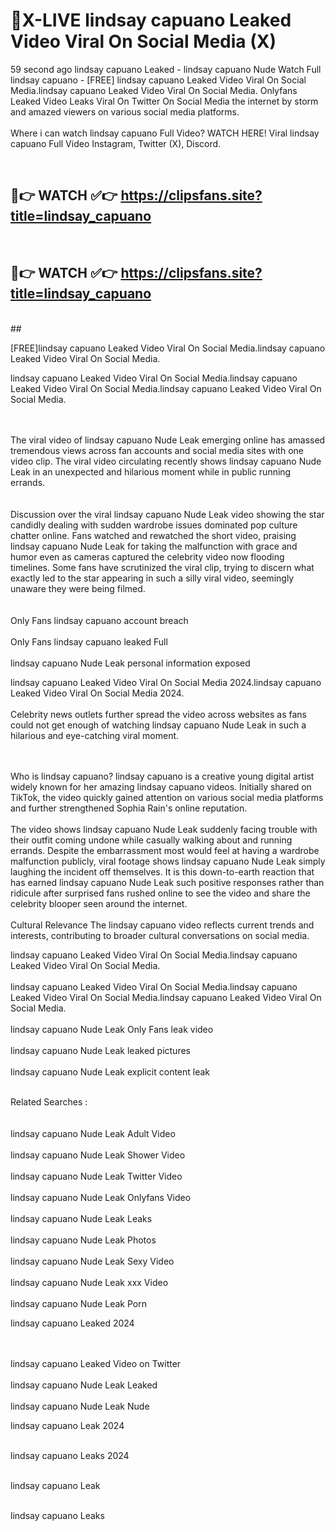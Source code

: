 # 🔴X-LIVE lindsay capuano Leaked Video Viral On Social Media (X)<br>


59 second ago lindsay capuano Leaked  - lindsay capuano Nude  Watch Full lindsay capuano - [FREE] lindsay capuano Leaked Video Viral On Social Media.lindsay capuano Leaked Video Viral On Social Media.   Onlyfans Leaked Video Leaks Viral On Twitter On Social Media the internet by storm and amazed viewers on various social media platforms. <br><br>
Where i can watch lindsay capuano Full Video? WATCH HERE! Viral lindsay capuano Full Video Instagram, Twitter (X), Discord. <br>


 <br>

##  🔴👉 WATCH ✅👉  <a href="https://clipsfans.site?title=lindsay_capuano&ref=git">https://clipsfans.site?title=lindsay_capuano</a> <br>
  <br>

##  🔴👉 WATCH ✅👉  <a href="https://clipsfans.site?title=lindsay_capuano&ref=git">https://clipsfans.site?title=lindsay_capuano</a> <br>
  <br>
  ##



[FREE]lindsay capuano Leaked Video Viral On Social Media.lindsay capuano Leaked Video Viral On Social Media. <br>

lindsay capuano Leaked Video Viral On Social Media.lindsay capuano Leaked Video Viral On Social Media.lindsay capuano Leaked Video Viral On Social Media. <br>


  <br>

  <br>
The viral video of lindsay capuano Nude Leak emerging online has amassed tremendous views across fan accounts and social media sites with one video clip. The viral video circulating recently shows lindsay capuano Nude Leak in an unexpected and hilarious moment while in public running errands.<br>
<br>


<br>
Discussion over the viral lindsay capuano Nude Leak video showing the star candidly dealing with sudden wardrobe issues dominated pop culture chatter online. Fans watched and rewatched the short video, praising lindsay capuano Nude Leak for taking the malfunction with grace and humor even as cameras captured the celebrity video now flooding timelines. Some fans have scrutinized the viral clip, trying to discern what exactly led to the star appearing in such a silly viral video, seemingly unaware they were being filmed.<br>
<br>
<br> 
Only Fans lindsay capuano account breach<br>
<br>
Only Fans lindsay capuano leaked Full <br>
<br>
lindsay capuano Nude Leak personal information exposed<br>

lindsay capuano Leaked Video Viral On Social Media 2024.lindsay capuano Leaked Video Viral On Social Media 2024. <br>
<br>
Celebrity news outlets further spread the video across websites as fans could not get enough of watching lindsay capuano Nude Leak in such a hilarious and eye-catching viral moment.<br>
<br>

<br>
Who is lindsay capuano? lindsay capuano is a creative young digital artist widely known for her amazing lindsay capuano videos. Initially shared on TikTok, the video quickly gained attention on various social media platforms and further strengthened Sophia Rain's online reputation.<br>
<br>
The video shows lindsay capuano Nude Leak suddenly facing trouble with their outfit coming undone while casually walking about and running errands. Despite the embarrassment most would feel at having a wardrobe malfunction publicly, viral footage shows lindsay capuano Nude Leak simply laughing the incident off themselves. It is this down-to-earth reaction that has earned lindsay capuano Nude Leak such positive responses rather than ridicule after surprised fans rushed online to see the video and share the celebrity blooper seen around the internet.<br>
<br>
Cultural Relevance The lindsay capuano video reflects current trends and interests, contributing to broader cultural conversations on social media.<br>

lindsay capuano Leaked Video Viral On Social Media.lindsay capuano Leaked Video Viral On Social Media.<br>
<br>
lindsay capuano Leaked Video Viral On Social Media.lindsay capuano Leaked Video Viral On Social Media.lindsay capuano Leaked Video Viral On Social Media.<br>
<br>
lindsay capuano Nude Leak Only Fans leak video<br>
<br>
lindsay capuano Nude Leak leaked pictures<br>
<br>
lindsay capuano Nude Leak explicit content leak<br>


<br>
Related Searches :<br>
<br>

<br>
lindsay capuano Nude Leak Adult Video<br>
<br>
lindsay capuano Nude Leak Shower Video<br>
<br>
lindsay capuano Nude Leak Twitter Video<br>
<br>
lindsay capuano Nude Leak Onlyfans Video<br>
<br>
lindsay capuano Nude Leak Leaks<br>
<br>
lindsay capuano Nude Leak Photos<br>

<br>
lindsay capuano Nude Leak Sexy Video<br>
<br>
lindsay capuano Nude Leak xxx Video<br>
<br>
lindsay capuano Nude Leak Porn<br>

lindsay capuano  Leaked 2024 <br> <br>
<br>

lindsay capuano Leaked Video on Twitter <br>
<br>
lindsay capuano Nude Leak Leaked<br>
<br>
lindsay capuano Nude Leak Nude<br>


lindsay capuano  Leak 2024 <br> <br>



lindsay capuano  Leaks 2024 <br> <br>



 
lindsay capuano  Leak<br> <br>



lindsay capuano  Leaks<br> <br>





</p>




 



</p>










